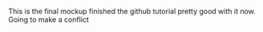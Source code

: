 This is the final mockup finished the github tutorial pretty good with it now.
Going to make a conflict